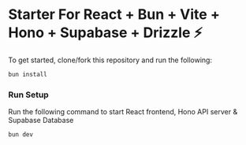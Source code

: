 # Starter For React + Bun + Vite + Hono + Supabase + Drizzle ⚡

To get started, clone/fork this repository and run the following:
```bash
bun install
```

### Run Setup
Run the following command to start React frontend, Hono API server & Supabase Database
```bash
bun dev
```